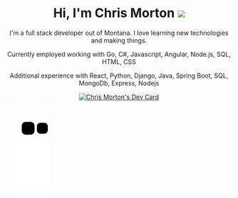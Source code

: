  <h1 align="center">Hi, I'm Chris Morton <img src="https://media.giphy.com/media/hvRJCLFzcasrR4ia7z/giphy.gif" width="35"></h1>
<p align="center">I'm a full stack developer out of Montana.  I love learning new technologies and making things.  </p>
<p align="center">Currently employed working with Go, C#, Javascript, Angular, Node.js, SQL, HTML, CSS</p>
<p align="center">Additional experience with React, Python, Django, Java, Spring Boot, SQL, MongoDb, Express, Nodejs</p>


<p align="center">
<a href="https://app.daily.dev/Mortr0n"><img src="https://api.daily.dev/devcards/21cfad7c1e2a4162a5208a08af46b738.png?r=6ld" width="400" alt="Chris Morton's Dev Card"/></a> 
</p>  

<!--- Git Hub Snake Game from Grid --->
<img src="https://github.com/Mortr0n/Mortr0n/blob/output/github-contribution-grid-snake.svg" alt="Git Hub Snake Dark"/>

      
  
